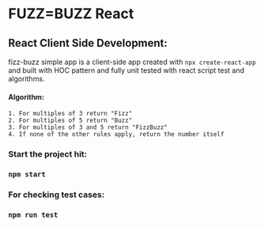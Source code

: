 # FUZZ=BUZZ React 

## React Client Side Development:
fizz-buzz simple app is a client-side app created with `npx create-react-app` and built with HOC pattern and fully unit tested with react script test and algorithms.

#### Algorithm:
	1. For multiples of 3 return "Fizz"
	2. For multiples of 5 return "Buzz"
	3. For multiples of 3 and 5 return "FizzBuzz"
	4. If none of the other rules apply, return the number itself

### Start the project hit:

### `npm start` 

### For checking test cases:

### `npm run test`

